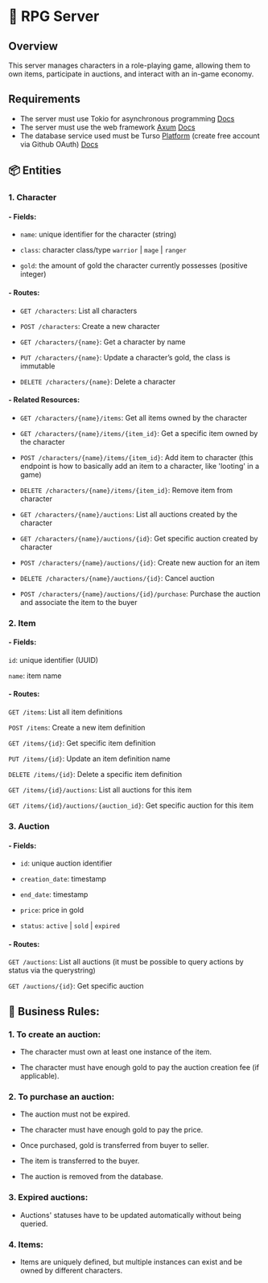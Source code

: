 # 📘 RPG Server

## Overview

This server manages characters in a role-playing game, allowing them to own items, participate in auctions, and interact with an in-game economy.


## Requirements

- The server must use Tokio for asynchronous programming [Docs](https://docs.rs/tokio/latest/tokio/)
- The server must use the web framework [Axum](https://github.com/tokio-rs/axum) [Docs](https://docs.rs/axum/latest/axum/)
- The database service used must be Turso [Platform](https://turso.tech/) (create free account via Github OAuth) [Docs](https://docs.turso.tech/sdk/rust/quickstart)

## 📦 Entities

### 1. Character

#### - Fields:

- `name`: unique identifier for the character (string)

- `class`: character class/type `warrior` | `mage` | `ranger`

- `gold`: the amount of gold the character currently possesses (positive integer)

#### - Routes:

- `GET /characters`: List all characters

- `POST /characters`: Create a new character

- `GET /characters/{name}`: Get a character by name

- `PUT /characters/{name}`: Update a character’s gold, the class is immutable

- `DELETE /characters/{name}`: Delete a character

#### - Related Resources:

- `GET /characters/{name}/items`: Get all items owned by the character

- `GET /characters/{name}/items/{item_id}`: Get a specific item owned by the character

- `POST /characters/{name}/items/{item_id}`: Add item to character (this endpoint is how to basically add an item to a character, like 'looting' in a game)

- `DELETE /characters/{name}/items/{item_id}`: Remove item from character

- `GET /characters/{name}/auctions`: List all auctions created by the character

- `GET /characters/{name}/auctions/{id}`: Get specific auction created by character

- `POST /characters/{name}/auctions/{id}`: Create new auction for an item

- `DELETE /characters/{name}/auctions/{id}`: Cancel auction

- `POST /characters/{name}/auctions/{id}/purchase`: Purchase the auction and associate the item to the buyer


### 2. Item

#### - Fields:

`id`: unique identifier (UUID)

`name`: item name

#### - Routes:

`GET /items`: List all item definitions

`POST /items`: Create a new item definition

`GET /items/{id}`: Get specific item definition

`PUT /items/{id}`: Update an item definition name

`DELETE /items/{id}`: Delete a specific item definition

`GET /items/{id}/auctions`: List all auctions for this item

`GET /items/{id}/auctions/{auction_id}`: Get specific auction for this item

### 3. Auction

#### - Fields:

- `id`: unique auction identifier

- `creation_date`: timestamp

- `end_date`: timestamp

- `price`: price in gold

- `status`: `active` | `sold` | `expired`

#### - Routes:

`GET /auctions`: List all auctions (it must be possible to query actions by status via the querystring)

`GET /auctions/{id}`: Get specific auction

## 📜 Business Rules:

### 1. To create an auction:

- The character must own at least one instance of the item.

- The character must have enough gold to pay the auction creation fee (if applicable).

### 2. To purchase an auction:

- The auction must not be expired.

- The character must have enough gold to pay the price.

- Once purchased, gold is transferred from buyer to seller.

- The item is transferred to the buyer.

- The auction is removed from the database.

### 3. Expired auctions:

- Auctions' statuses have to be updated automatically without being queried. 

### 4. Items:

- Items are uniquely defined, but multiple instances can exist and be owned by different characters.
